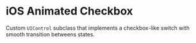 # iOS Animated Checkbox

Custom `UIControl` subclass that implements a checkbox-like switch with smooth transition betweens states.

